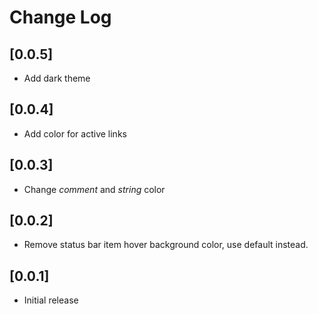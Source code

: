 # Change Log

## [0.0.5]

- Add dark theme

## [0.0.4]

- Add color for active links

## [0.0.3]

- Change *comment* and *string* color

## [0.0.2]

- Remove status bar item hover background color, use default instead.

## [0.0.1]

- Initial release
